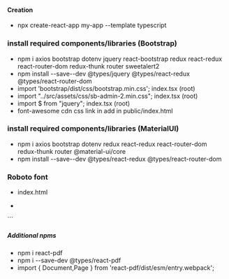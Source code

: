 #### Creation
* npx create-react-app my-app --template typescript

### install required components/libraries (Bootstrap)
* npm i axios bootstrap dotenv jquery react-bootstrap redux react-redux react-router-dom redux-thunk router sweetalert2
* npm install --save--dev @types/jquery @types/react-redux @types/react-router-dom
* import 'bootstrap/dist/css/bootstrap.min.css';   index.tsx (root)
* import "../src/assets/css/sb-admin-2.min.css"; index.tsx (root)
* import $ from "jquery"; index.tsx (root)
* font-awesome cdn css link in add in public/index.html




### install required components/libraries (MaterialUI)
* npm i axios bootstrap dotenv redux react-redux react-router-dom redux-thunk router @material-ui/core
* npm install --save--dev @types/react-redux @types/react-router-dom

### Roboto font 
* index.html
* ```html
<link rel="stylesheet" href="https://fonts.googleapis.com/css?family=Roboto:300,400,500,700&display=swap" />
```




##### Additional npms
* npm i react-pdf
* npm i --save-dev @types/react-pdf
* import { Document,Page } from 'react-pdf/dist/esm/entry.webpack';
